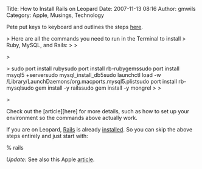Title: How to Install Rails on Leopard
Date: 2007-11-13 08:16
Author: gmwils
Category: Apple, Musings, Technology

Pete put keys to keyboard and outlines the steps [here][].

<p>
> Here are all the commands you need to run in the Terminal to install
> Ruby, MySQL, and Rails:
>
> </p>
> <p>
>     sudo port install rubysudo port install rb-rubygemssudo port install msyql5 +serversudo mysql_install_db5sudo launchctl load -w /Library/LaunchDaemons/org.macports.mysql5.plistsudo port install rb-mysqlsudo gem install -y railssudo gem install -y mongrel
>
> </p>
> <p>

</p>
Check out the [article][here] for more details, such as how to set up
your environment so the commands above actually work.

If you are on Leopard, [Rails][] is already [installed][]. So you can
skip the above steps entirely and just start with:

<p>
    % rails 

</p>

*Update:* See also this Apple [article][].

  [here]: http://notahat.com/articles/15
  [Rails]: http://www.tuaw.com/2007/10/25/24-hours-of-leopard-ruby-on-rails-built-in/
  [installed]: http://weblog.rubyonrails.org/2006/8/7/ruby-on-rails-will-ship-with-os-x-10-5-leopard
  [article]: http://developer.apple.com/tools/developonrailsleopard.html
